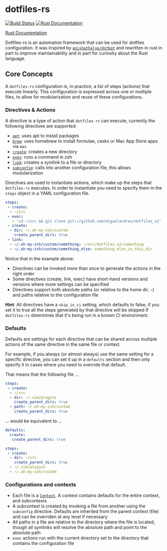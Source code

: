 # dotfiles-rs

[![Build Status](https://github.com/miguelandres/dotfiles-rs/actions/workflows/rust_build_and_test.yml/badge.svg?branch=main)](https://github.com/miguelandres/dotfiles-rs/actions/workflows/rust_build_and_test.yml)
[![Rust Documentation](https://github.com/miguelandres/dotfiles-rs/actions/workflows/rust_doc_generator.yml/badge.svg?branch=main)](https://miguelandres.github.io/dotfiles-rs/)

[Rust Documentation](https://miguelandres.github.io/dotfiles-rs/)

Dotfiles-rs is an automation framework that can be used for dotfiles
configuration. It was inspired by
[`anishathalye/dotbot`](https://github.com/anishathalye/dotbot) and rewritten in
rust in part to improve maintainability and in part for curiosity about the Rust
language.

## Core Concepts

A `dotfiles-rs` configuration is, in practice, a list of steps (actions) that
execute linearly. This configuration is expressed across one or multiple files,
to allow for modularization and reuse of these configurations.

### Directives & Actions

A directive is a type of action that `dotfiles-rs` can execute, currently the
following directives are supported:

* [`apt`](docs/apt.md): uses apt to install packages
* [`brew`](docs/brew.md): uses homebrew to install formulae, casks or Mac App
  Store apps via `mas`
* [`create`](docs/create.md): creates a new directory
* [`exec`](docs/exec.md): runs a command in zsh
* [`link`](docs/link.md): creates a symlink to a file or directory
* [`subconfig`](docs/subconfig.md): calls into another configuration file, this
  allows modularization

Directives are used to instantiate actions, which make up the steps that
`dotfiles-rs` executes. In order to instantiate you need to specify them in the
`steps` object in a YAML configuration file.

```yaml
steps:
 - create:
  - ~/src
 - exec:
   - 'cd ~/src && git clone git://github.com/miguelandres/dotfiles_v2'
 - create:
  - dir: ~/.oh-my-zsh/custom
    create_parent_dirs: true
 - link:
  - ~/.oh-my-zsh/custom/something: ~/src/dotfiles_v2/something
  - ~/.oh-my-zsh/custom/something_else: something_else_in_this_dir
```

Notice that in the example above:

* Directives can be invoked more than once to generate the actions in the right
  order
* Some directives (create, link, exec) have short-hand versions and versions
  where more settings can be specified
* Directives support both absolute paths (or relative to the home dir, `~`) and
  paths relative to the configuration file

**Hint**: All directives have a `skip_in_ci` setting, which defaults to false,
if you set it to true all the steps generated by that directive will be skipped
if `dotfiles-rs` determines that it's being run in a known CI environment.

### Defaults

Defaults are settings for each directive that can be shared across multiple
actions of the same directive in the same file or context.

For example, if you always (or almost always) use the same setting for a specific
directive, you can set it up in a `defaults` section and then only specify it in
cases where you need to override that default.

That means that the following file ...

```yaml
steps:
 - create:
  - ~/src
  - dir: ~/.vim/plugins
    create_parent_dirs: true
  - path: ~/.oh-my-zsh/custom
    create_parent_dirs: true
```

... would be equivalent to ...

```yaml
defaults:
  create:
   create_parent_dirs: true

steps:
 - create:
  - dir: ~/src
    create_parent_dirs: true
  - ~/.vim/plugins
  - ~/.oh-my-zsh/custom
```

### Configurations and contexts

* Each file is a
  [`Context`](https://miguelandres.github.io/dotfiles-rs/dotfiles_processor/context/struct.Context.html).
  A context contains defaults for the entire context, and subcontexts
* A subcontext is created by invoking a file from another using the `subconfig`
  directive. Defaults are inherited from the parent context (file) and can be
  overriden at any level if necessary
* All paths in a file are relative to the directory where the file is located,
  though all symlinks will resolve the absolute path and point to the absolute
  path
* `exec` actions run with the current directory set to the directory that
  contains the configuration file
